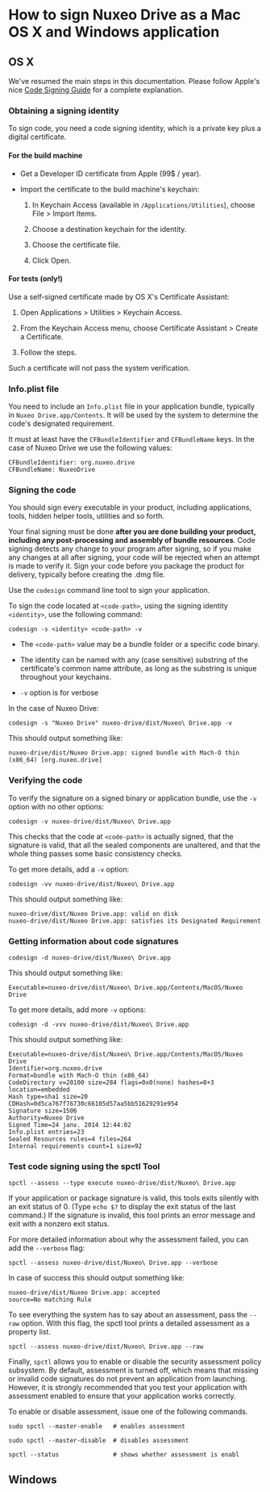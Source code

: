 # How to sign Nuxeo Drive as a Mac OS X and Windows application

## OS X

We've resumed the main steps in this documentation. Please follow Apple's nice [Code Signing Guide](https://developer.apple.com/library/mac/documentation/Security/Conceptual/CodeSigningGuide/Procedures/Procedures.html#//apple_ref/doc/uid/TP40005929-CH4-SW2) for a complete explanation.

### Obtaining a signing identity

To sign code, you need a code signing identity, which is a private key plus a digital certificate. 

#### For the build machine

- Get a Developer ID certificate from Apple (99$ / year).

- Import the certificate to the build machine's keychain:

    1. In Keychain Access (available in `/Applications/Utilities`), choose File > Import Items.

    2. Choose a destination keychain for the identity.

    3. Choose the certificate file.

    4. Click Open.

#### For tests (only!)

Use a self-signed certificate made by OS X's Certificate Assistant:

1. Open Applications > Utilities > Keychain Access.

2. From the Keychain Access menu, choose Certificate Assistant > Create a Certificate.

3. Follow the steps.

Such a certificate will not pass the system verification.

### Info.plist file

You need to include an `Info.plist` file in your application bundle, typically in `Nuxeo Drive.app/Contents`. It will be used by the system to determine the code's designated requirement.

It must at least have the `CFBundleIdentifier` and `CFBundleName` keys. In the case of Nuxeo Drive we use the following values:

    CFBundleIdentifier: org.nuxeo.drive
    CFBundleName: NuxeoDrive

### Signing the code

You should sign every executable in your product, including applications, tools, hidden helper tools, utilities and so forth.

Your final signing must be done **after you are done building your product, including any post-processing and assembly of bundle resources**.
Code signing detects any change to your program after signing, so if you make any changes at all after signing, your code will be rejected when an attempt is made to verify it.
Sign your code before you package the product for delivery, typically before creating the .dmg file.

Use the `codesign` command line tool to sign your application.

To sign the code located at `<code-path>`, using the signing identity `<identity>`, use the following command:

    codesign -s <identity> <code-path> -v

- The `<code-path>` value may be a bundle folder or a specific code binary.

- The identity can be named with any (case sensitive) substring of the certificate's common name attribute, as long as the substring is unique throughout your keychains.

- `-v` option is for verbose

In the case of Nuxeo Drive:
   
    codesign -s "Nuxeo Drive" nuxeo-drive/dist/Nuxeo\ Drive.app -v

This should output something like:

    nuxeo-drive/dist/Nuxeo Drive.app: signed bundle with Mach-O thin (x86_64) [org.nuxeo.drive]

### Verifying the code

To verify the signature on a signed binary or application bundle, use the `-v` option with no other options:

    codesign -v nuxeo-drive/dist/Nuxeo\ Drive.app

This checks that the code at `<code-path>` is actually signed, that the signature is valid, that all the sealed components are unaltered, and that the whole thing passes some basic consistency checks.

To get more details, add a `-v` option:

    codesign -vv nuxeo-drive/dist/Nuxeo\ Drive.app

This should output something like:

    nuxeo-drive/dist/Nuxeo Drive.app: valid on disk
    nuxeo-drive/dist/Nuxeo Drive.app: satisfies its Designated Requirement

### Getting information about code signatures


    codesign -d nuxeo-drive/dist/Nuxeo\ Drive.app

This should output something like:

    Executable=nuxeo-drive/dist/Nuxeo\ Drive.app/Contents/MacOS/Nuxeo Drive

To get more details, add more `-v` options:

    codesign -d -vvv nuxeo-drive/dist/Nuxeo\ Drive.app

This should output something like:

    Executable=nuxeo-drive/dist/Nuxeo\ Drive.app/Contents/MacOS/Nuxeo Drive
    Identifier=org.nuxeo.drive
    Format=bundle with Mach-O thin (x86_64)
    CodeDirectory v=20100 size=284 flags=0x0(none) hashes=8+3 location=embedded
    Hash type=sha1 size=20
    CDHash=0d5ca767f76730c66105d57aa5bb51629291e954
    Signature size=1506
    Authority=Nuxeo Drive
    Signed Time=24 janv. 2014 12:44:02
    Info.plist entries=23
    Sealed Resources rules=4 files=264
    Internal requirements count=1 size=92

### Test code signing using the spctl Tool

    spctl --assess --type execute nuxeo-drive/dist/Nuxeo\ Drive.app

If your application or package signature is valid, this tools exits silently with an exit status of 0. (Type `echo $?` to display the exit status of the last command.)
If the signature is invalid, this tool prints an error message and exit with a nonzero exit status.

For more detailed information about why the assessment failed, you can add the `--verbose` flag:

    spctl --assess nuxeo-drive/dist/Nuxeo\ Drive.app --verbose

In case of success this should output something like:

    nuxeo-drive/dist/Nuxeo Drive.app: accepted
    source=No matching Rule

To see everything the system has to say about an assessment, pass the `--raw` option. With this flag, the spctl tool prints a detailed assessment as a property list.

    spctl --assess nuxeo-drive/dist/Nuxeo\ Drive.app --raw

Finally, `spctl` allows you to enable or disable the security assessment policy subsystem.
By default, assessment is turned off, which means that missing or invalid code signatures do not prevent an application from launching.
However, it is strongly recommended that you test your application with assessment enabled to ensure that your application works correctly.

To enable or disable assessment, issue one of the following commands.

    sudo spctl --master-enable   # enables assessment
    
    sudo spctl --master-disable  # disables assessment
    
    spctl --status               # shows whether assessment is enabl

## Windows